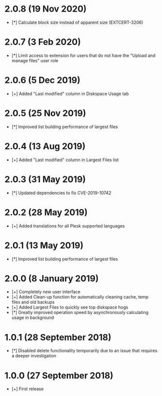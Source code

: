 # 2.0.8 (19 Nov 2020)

* [*] Calculate block size instead of apparent size (EXTCERT-3206)

# 2.0.7 (3 Feb 2020)

* [*] Limit access to extension for users that do not have the "Upload and manage files" user role

# 2.0.6 (5 Dec 2019)

* [+] Added "Last modified" column in Diskspace Usage tab

# 2.0.5 (25 Nov 2019)

* [*] Improved list building performance of largest files

# 2.0.4 (13 Aug 2019)

* [+] Added "Last modified" column in Largest Files list

# 2.0.3 (31 May 2019)

* [*] Updated dependencies to fix CVE-2019-10742

# 2.0.2 (28 May 2019)

* [+] Added translations for all Plesk supported languages

# 2.0.1 (13 May 2019)

* [*] Improved list building performance of largest files

# 2.0.0 (8 January 2019)

* [+] Completely new user interface
* [+] Added Clean-up function for automatically cleaning cache, temp files and old backups
* [+] Added Largest Files to quickly see top diskspace hogs
* [*] Greatly improved operation speed by asynchronously calculating usage in background

# 1.0.1 (28 September 2018)

* [*] Disabled delete functionality temporarily due to an issue that requires a deeper investigation

# 1.0.0 (27 September 2018)

* [+] First release
